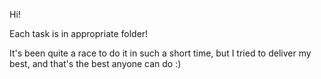 Hi!

Each task is in appropriate folder!

It's been quite a race to do it in such a short time, but I tried to deliver my best, and that's the best anyone can do :) 
